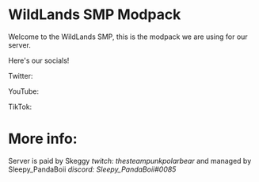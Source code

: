 # WildLands SMP Modpack

Welcome to the WildLands SMP, this is the modpack we are using for our server. 

Here's our socials!

Twitter:

YouTube:

TikTok:

# More info:

Server is paid by Skeggy _twitch: thesteampunkpolarbear_ and managed by Sleepy_PandaBoii _discord: Sleepy_PandaBoii#0085_ 
